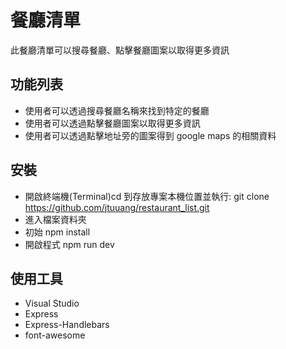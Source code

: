 # 餐廳清單
此餐廳清單可以搜尋餐廳、點擊餐廳圖案以取得更多資訊

## 功能列表
- 使用者可以透過搜尋餐廳名稱來找到特定的餐廳
- 使用者可以透過點擊餐廳圖案以取得更多資訊
- 使用者可以透過點擊地址旁的圖案得到 google maps 的相關資料

## 安裝
- 開啟終端機(Terminal)cd 到存放專案本機位置並執行:
git clone https://github.com/jtuuang/restaurant_list.git
- 進入檔案資料夾
- 初始
npm install
- 開啟程式
npm run dev

## 使用工具
- Visual Studio
- Express
- Express-Handlebars
- font-awesome

